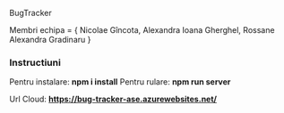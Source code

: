 BugTracker

Membri echipa = {
   Nicolae Gîncota,
   Alexandra Ioana Gherghel,
   Rossane Alexandra Gradinaru
}

<h3>Instructiuni </h3>
Pentru instalare: <b>npm i install</b>
Pentru rulare: <b>npm run server </b>

Url Cloud: <b> https://bug-tracker-ase.azurewebsites.net/